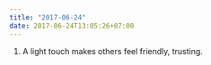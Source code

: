 ```yaml
---
title: "2017-06-24"
date: 2017-06-24T13:05:26+07:00
---
```


1. A light touch makes others feel friendly, trusting.